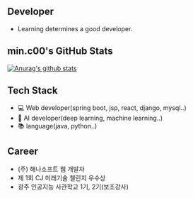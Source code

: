 ## Developer
- Learning determines a good developer. 

## min.c00's GitHub Stats
 [![Anurag's github stats](https://github-readme-stats.vercel.app/api?username=MinChangJeong)](https://github.com/anuraghazra/github-readme-stats)


## Tech Stack
 - 💻 Web developer(spring boot, jsp, react, django, mysql..)
 - 🧠 AI developer(deep learning, machine learning..)
 - 📚 language(java, python..)


 ## Career
 - (주) 해나소프트 웹 개발자
 - 제 1회 CJ 미래기술 첼린지 우수상
 - 광주 인공지능 사관학교 1기, 2기(보조강사)
 
